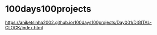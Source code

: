 # 100days100projects

https://aniketsinha2002.github.io/100days100projects/Day001/DIGITAL-CLOCK/index.html

